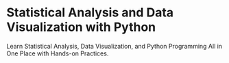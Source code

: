 # Statistical Analysis and Data Visualization with Python
Learn Statistical Analysis, Data Visualization, and Python Programming All in One Place with Hands-on Practices.
